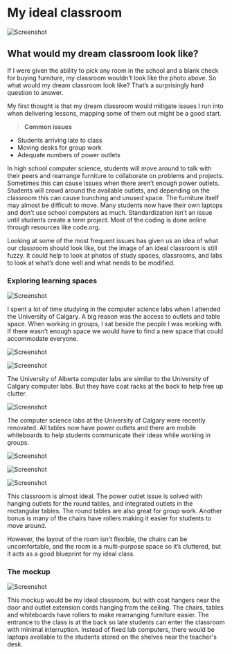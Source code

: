 # My ideal classroom

![Screenshot](https://github.com/xan-thangum/EDSE307/blob/main/generic%20glassroom.png)


## What would my dream classroom look like?
If I were given the ability to pick any room in the school and a blank check for buying furniture, my classroom wouldn’t look like the photo above. So what would my dream classroom look like? That’s a surprisingly hard question to answer. 

My first thought is that my dream classroom would mitigate issues I run into when delivering lessons, mapping some of them out might be a good start. 


  > **Common issues**

  * Students arriving late to class
  * Moving desks for group work
  * Adequate numbers of power outlets 


In high school computer science, students will move around to talk with their peers and rearrange furniture to collaborate on problems and projects. Sometimes this can cause issues when there aren’t enough power outlets. Students will crowd around the available outlets, and depending on the classroom this can cause bunching and unused space. The furniture itself may almost be difficult to move.  Many students now have their own laptops and don’t use school computers as much. Standardization isn’t an issue until students create a term project. Most of the coding is done online through resources like code.org.

Looking at some of the most frequent issues has given us an idea of what our classroom should look like, but the image of an ideal classroom is still fuzzy. It could help to look at photos of study spaces, classrooms, and labs to look at what’s done well and what needs to be modified. 


### Exploring learning spaces

![Screenshot](https://github.com/xan-thangum/EDSE307/blob/main/comp%20sci%20labs.jpg)

I spent a lot of time studying in the computer science labs when I attended the University of Calgary. A big reason was the access to outlets and table space. When working in groups, I sat beside the people I was working with. If there wasn’t enough space we would have to find a new space that could accommodate everyone.

![Screenshot](https://github.com/xan-thangum/EDSE307/blob/main/UofA%20labs%202.jpg)

![Screenshot](https://github.com/xan-thangum/EDSE307/blob/main/UofA%20labs.jpg)

 The University of Alberta computer labs are similar to the University of Calgary computer labs. But they have coat racks at the back to help free up clutter. 

![Screenshot](https://github.com/xan-thangum/EDSE307/blob/main/IMG_5361.jpg)

The computer science labs at the University of Calgary were recently renovated. All tables now have power outlets and there are mobile whiteboards to help students communicate their ideas while working in groups.

![Screenshot](https://github.com/xan-thangum/EDSE307/blob/main/basement%202.JPG)

![Screenshot](https://github.com/xan-thangum/EDSE307/blob/main/basement1.JPG) 

![Screenshot](https://github.com/xan-thangum/EDSE307/blob/main/basement%203.JPG)



This classroom is almost ideal. The power outlet issue is solved with hanging outlets for the round tables, and integrated outlets in the rectangular tables. The round tables are also great for group work. Another bonus is many of the chairs have rollers making it easier for students to move around. 

However, the layout of the room isn’t flexible, the chairs can be uncomfortable, and the room is a multi-purpose space so it’s cluttered, but it acts as a good blueprint for my ideal class. 

### The mockup 

![Screenshot](https://github.com/xan-thangum/EDSE307/blob/main/open%20collab%20floor%20plan.png) 


This mockup would be my ideal classroom, but with coat hangers near the door and outlet extension cords hanging from the ceiling.  The chairs, tables and whiteboards have rollers to make rearranging furniture easier. The entrance to the class is at the back so late students can enter the classroom with minimal interruption. Instead of fixed lab computers, there would be laptops available to the students stored on the shelves near the teacher's desk.


